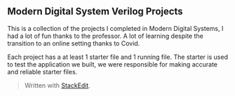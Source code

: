 ﻿## Modern Digital System Verilog Projects
This is a collection of the projects I completed in Modern Digital Systems, I had a lot of fun thanks to the professor. A lot of learning despite the transition to an online setting thanks to Covid.

Each project has a at least 1 starter file and 1 running file. The starter is used to test the application we built, we were responsible for making accurate and reliable starter files.
> Written with [StackEdit](https://stackedit.io/).
